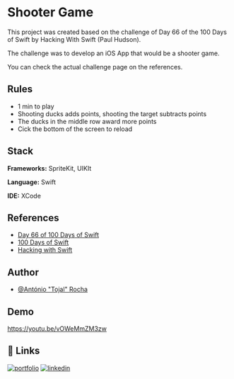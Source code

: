 
# Shooter Game

This project was created based on the challenge of Day 66 of the 100 Days of Swift by Hacking With Swift (Paul Hudson).

The challenge was to develop an iOS App that would be a shooter game.

You can check the actual challenge page on the references.



## Rules

- 1 min to play
- Shooting ducks adds points, shooting the target subtracts points
- The ducks in the middle row award more points
- Cick the bottom of the screen to reload


## Stack

**Frameworks:** SpriteKit, UIKIt

**Language:** Swift

**IDE:** XCode


## References

 - [Day 66 of 100 Days of Swift](https://www.hackingwithswift.com/100/66)
 - [100 Days of Swift](https://www.hackingwithswift.com/100/)
 - [Hacking with Swift](https://www.hackingwithswift.com/)


## Author

- [@António "Tojal" Rocha](https://github.com/T0jal)


## Demo

https://youtu.be/vOWeMmZM3zw

## 🔗 Links
[![portfolio](https://img.shields.io/badge/my_portfolio-000?style=for-the-badge&logo=ko-fi&logoColor=white)](https://tojal.pt/)
[![linkedin](https://img.shields.io/badge/linkedin-0A66C2?style=for-the-badge&logo=linkedin&logoColor=white)](https://www.linkedin.com/antoniopedrosilvarocha)

